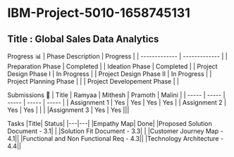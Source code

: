 # IBM-Project-5010-1658745131
## Title : Global Sales Data Analytics
Progress 📊
| Phase Description  | Progress |
| ------------- | ------------- |
| Preparation Phase  | Completed  |
| Ideation Phase  | Completed |
| Project Design Phase I | In Progress |
| Project Design Phase II | In Progress |
| Project Planning Phase  | |
| Project Developement Phase | |

Submissions
👤
| Title  | Ramyaa | Mithesh | Pramoth | Malini |
| ----- | ----- | ----- | ----- | ----- |
| Assignment 1 | Yes | Yes | Yes | Yes |
| Assignment 2 | Yes | Yes | | |
|Assignment 3 | Yes | Yes |||

Tasks
|Title| Status|
|---|---|
|Empathy Map| Done|
|Proposed Solution Document - 3.1| |
|Solution Fit Document - 3.3| |
|Customer Journey Map - 4.1||
|Functional and Non Functional Req - 4.3||
|Technology Architecture - 4.4||


